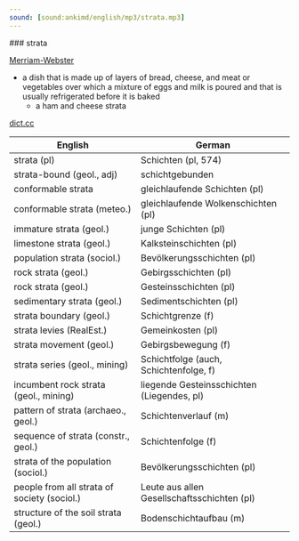 ```yaml
---
sound: [sound:ankimd/english/mp3/strata.mp3]
---
```


\### strata

[Merriam-Webster](https://www.merriam-webster.com/dictionary/strata)

- a dish that is made up of layers of bread, cheese, and meat or vegetables over which a mixture of eggs and milk is poured and that is usually refrigerated before it is baked
    - a ham and cheese strata

[dict.cc](https://www.dict.cc/strata)

| English        | German       |
| -------------- | ------------ |
| strata (pl) | Schichten (pl, 574) |
| strata-bound (geol., adj) | schichtgebunden |
| conformable strata | gleichlaufende Schichten (pl) |
| conformable strata (meteo.) | gleichlaufende Wolkenschichten (pl) |
| immature strata (geol.) | junge Schichten (pl) |
| limestone strata (geol.) | Kalksteinschichten (pl) |
| population strata (sociol.) | Bevölkerungsschichten (pl) |
| rock strata (geol.) | Gebirgsschichten (pl) |
| rock strata (geol.) | Gesteinsschichten (pl) |
| sedimentary strata (geol.) | Sedimentschichten (pl) |
| strata boundary (geol.) | Schichtgrenze (f) |
| strata levies (RealEst.) | Gemeinkosten (pl) |
| strata movement (geol.) | Gebirgsbewegung (f) |
| strata series (geol., mining) | Schichtfolge (auch, Schichtenfolge, f) |
| incumbent rock strata (geol., mining) | liegende Gesteinsschichten (Liegendes, pl) |
| pattern of strata (archaeo., geol.) | Schichtenverlauf (m) |
| sequence of strata (constr., geol.) | Schichtenfolge (f) |
| strata of the population (sociol.) | Bevölkerungsschichten (pl) |
| people from all strata of society (sociol.) | Leute aus allen Gesellschaftsschichten (pl) |
| structure of the soil strata (geol.) | Bodenschichtaufbau (m) |
